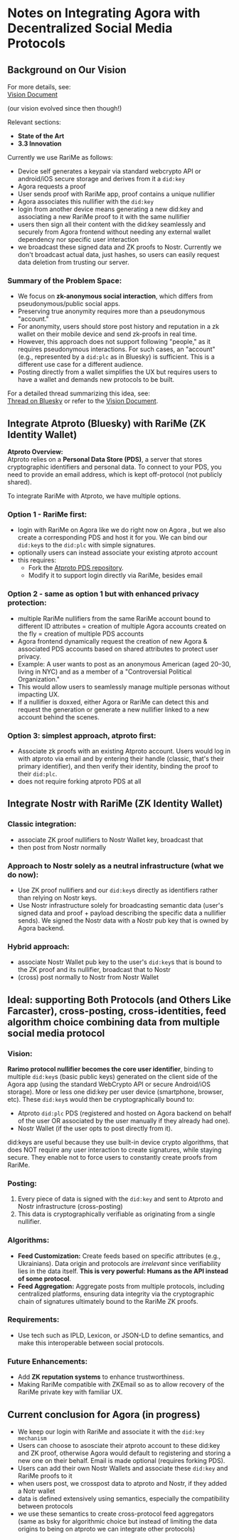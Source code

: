 # Notes on Integrating Agora with Decentralized Social Media Protocols

## Background on Our Vision

For more details, see:  
[Vision Document](https://docs.google.com/document/d/1VWdhZ6uBQlab9cqlvhtWxywMnsYzXq6q/edit?usp=sharing&ouid=103751232663868193979&rtpof=true&sd=true)

(our vision evolved since then though!)

Relevant sections:  
- **State of the Art**  
- **3.3 Innovation**

Currently we use RariMe as follows:
- Device self generates a keypair via standard webcrypto API or android/iOS secure storage and derives from it a `did:key`
- Agora requests a proof
- User sends proof with RariMe app, proof contains a unique nullifier
- Agora associates this nullifier with the `did:key`
- login from another device means generating a new did:key and associating a new RariMe proof to it with the same nullifier 
- users then sign all their content with the did:key seamlessly and securely from Agora frontend without needing any external wallet dependency nor specific user interaction
- we broadcast these signed data and ZK proofs to Nostr. Currently we don't broadcast actual data, just hashes, so users can easily request data deletion from trusting our server.

### Summary of the Problem Space:
- We focus on **zk-anonymous social interaction**, which differs from pseudonymous/public social apps.  
- Preserving true anonymity requires more than a pseudonymous "account."  
- For anonymity, users should store post history and reputation in a zk wallet on their mobile device and send zk-proofs in real time.  
- However, this approach does not support following "people," as it requires pseudonymous interactions. For such cases, an "account" (e.g., represented by a `did:plc` as in Bluesky) is sufficient. This is a different use case for a different audience.  
- Posting directly from a wallet simplifies the UX but requires users to have a wallet and demands new protocols to be built.  

For a detailed thread summarizing this idea, see:  
[Thread on Bluesky](https://bsky.app/profile/nicobao.dev/post/3l3tkmnefvr26) or refer to the [Vision Document](https://docs.google.com/document/d/1VWdhZ6uBQlab9cqlvhtWxywMnsYzXq6q/edit?usp=sharing&ouid=103751232663868193979&rtpof=true&sd=true).

## Integrate Atproto (Bluesky) with RariMe (ZK Identity Wallet)

**Atproto Overview:**  
Atproto relies on a **Personal Data Store (PDS)**, a server that stores cryptographic identifiers and personal data. To connect to your PDS, you need to provide an email address, which is kept off-protocol (not publicly shared).

To integrate RariMe with Atproto, we have multiple options. 

### Option 1 - RariMe first:
- login with RariMe on Agora like we do right now on Agora , but we also create a corresponding PDS and host it for you. We can bind our `did:key`s to the `did:plc` with simple signatures.
- optionally users can instead associate your existing atproto account
- this requires:
    - Fork the [Atproto PDS repository](https://github.com/bluesky-social/pds).  
    - Modify it to support login directly via RariMe, besides email

### Option 2 - same as option 1 but with enhanced privacy protection:
- multiple RariMe nullifiers from the same RariMe account bound to different ID attributes = creation of multiple Agora accounts created on the fly = creation of multiple PDS accounts
- Agora frontend dynamically request the creation of new Agora & associated PDS accounts based on shared attributes to protect user privacy.  
- Example: A user wants to post as an anonymous American (aged 20–30, living in NYC) and as a member of a "Controversial Political Organization."  
- This would allow users to seamlessly manage multiple personas without impacting UX.  
- If a nullifier is doxxed, either Agora or RariMe can detect this and request the generation or generate a new nullifier linked to a new account behind the scenes.

### Option 3: simplest approach, atproto first: 
- Associate zk proofs with an existing Atproto account. Users would log in with atproto via email and by entering their handle (classic, that's their primary identifier), and then verify their identity, binding the proof to their `did:plc`.
- does not require forking atproto PDS at all


## Integrate Nostr with RariMe (ZK Identity Wallet)

### Classic integration:
- associate ZK proof nullifiers to Nostr Wallet key, broadcast that
- then post from Nostr normally 

### Approach to Nostr solely as a neutral infrastructure (what we do now): 
- Use ZK proof nullifiers and our `did:key`s directly as identifiers rather than relying on Nostr keys.
- Use Nostr infrastructure solely for broadcasting semantic data (user's signed data and proof + payload describing the specific data a nullifier sends). We signed the Nostr data with a Nostr pub key that is owned by Agora backend.

### Hybrid approach:
- associate Nostr Wallet pub key to the user's `did:key`s that is bound to the ZK proof and its nullifier, broadcast that to Nostr
- (cross) post normally to Nostr from Nostr Wallet

## Ideal: supporting Both Protocols (and Others Like Farcaster), cross-posting, cross-identities, feed algorithm choice combining data from multiple social media protocol

### Vision:
**Rarimo protocol nullifier becomes the core user identifier**, binding to multiple `did:key`s (basic public keys) generated on the client side of the Agora app (using the standard WebCrypto API or secure Android/iOS storage). More or less one did:key per user device (smartphone, browser, etc). These `did:key`s would then be cryptographically bound to:  
- Atproto `did:plc` PDS (registered and hosted on Agora backend on behalf of the user OR associated by the user manually if they already had one).  
- Nostr Wallet (if the user opts to post directly from it).

did:keys are useful because they use built-in device crypto algorithms, that does NOT require any user interaction to create signatures, while staying secure. They enable not to force users to constantly create proofs from RariMe.

### Posting:
1. Every piece of data is signed with the `did:key` and sent to Atproto and Nostr infrastructure (cross-posting)  
2. This data is cryptographically verifiable as originating from a single nullifier.  

### Algorithms:
- **Feed Customization:** Create feeds based on specific attributes (e.g., Ukrainians). Data origin and protocols are *irrelevant* since verifiability lies in the data itself. **This is very powerful: Humans as the API instead of some protocol**.
- **Feed Aggregation:** Aggregate posts from multiple protocols, including centralized platforms, ensuring data integrity via the cryptographic chain of signatures ultimately bound to the RariMe ZK proofs.

### Requirements:
- Use tech such as IPLD, Lexicon, or JSON-LD to define semantics, and make this interoperable between social protocols.

### Future Enhancements:
- Add **ZK reputation systems** to enhance trustworthiness.
- Making RariMe compatible with ZKEmail so as to allow recovery of the RariMe private key with familiar UX.

## Current conclusion for Agora (in progress)

- We keep our login with RariMe and associate it with the `did:key mechanism`
- Users can choose to asosciate their atproto account to these did:key and ZK proof, otherwise Agora would default to registering and storing a new one on their behalf. Email is made optional (requires forking PDS).
- Users can add their own Nostr Wallets and associate these `did:key` and RariMe proofs to it
- when users post, we crosspost data to atproto and Nostr, if they added a Notr wallet 
- data is defined extensively using semantics, especially the compatibility between protocols
- we use these semantics to create cross-protocol feed aggregators (same as bsky for algorithmic choice but instead of limiting the data origins to being on atproto we can integrate other protocols)